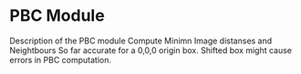 # PBC Module

Description of the PBC module
Compute Minimn Image distanses and Neightbours 
So far accurate for a 0,0,0 origin box. Shifted box might cause errors in PBC computation. 
